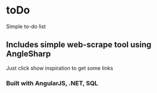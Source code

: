 # toDo
Simple to-do list

## Includes simple web-scrape tool using AngleSharp
Just click show inspiration to get some links


### Built with AngularJS, .NET, SQL
